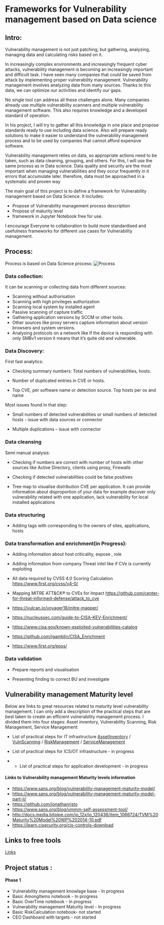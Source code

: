 # Frameworks for Vulnerability management based on Data science  

## Intro: 

Vulnerability management is not just patching, but gathering, analyzing, managing data and calculating risks based on it.

 In increasingly complex environments and increasingly frequent cyber attacks, vulnerability management is becoming an increasingly important and difficult task. I have seen many companies that could be saved from attack by implementing proper vulnerability management. Vulnerability management involves analyzing data from many sources. Thanks to this data, we can optimize our activities and identify our gaps.

 No single tool can address all these challenges alone. Many companies already use multiple vulnerability scanners and multiple vulnerability management software. This also requires knowledge and a developed standard of operation.
 
 In his project, I will try to gather all this knowledge in one place and propose standards ready to use including data science. Also will prepare ready solutions to make it easier to understand the vulnerability management process and to be used by companies that cannot afford expensive software.

 Vulnerability management relies on data, so appropriate actions need to be taken, such as data cleaning, grouping, and others. For this, I will use the same process as in Data science. Data quality and security are the most important when managing vulnerabilities and they occur frequently in it errors that accumulate later. therefore, data must be approached in a systematic and proven way

 The main goal of this project is to define a framework for Vulnerability management based on Data Science. It includes:
* Propose of Vulnerability management process description
* Propose of maturity level
* framework in Jupyter Notebook free for use.
  
I encourage Everyone to collaboration to build more standardised and usefulness frameworks for different use cases for Vulnerability management.
##  Process: 

Process is based on Data Science process: 
![Process](https://lh3.googleusercontent.com/pw/ADCreHf53bFBVWybp_M10SDVGECA013VpJjo6IIT25UsqNDLa6bQ0_aIDn7G0Us_JenCIpbY4cIzyvoJZrSnaBuJgg13cXqr9Tv__lPZNSVY366QHLrGbQwaVPOpEVd0-a8LKMPxlOCgmFeSHbwrbRoJ5GnUQg=w1338-h324-s-no-gm?authuser=0)
### Data collection: 

It can be scanning or collecting data from different sources:
* Scanning without authorisation
* Scanning with high privileges authorization
* Scanning local system by installed agent
* Passive scanning of capture traffic
* Gathering application versions by SCCM or other tools.
* Other sources like proxy servers capture information about version browsers and system versions.
* Analysing protocols on a network like If the device is responding with only SMBv1 version it means that it’s quite old and vulnerable.



###  Data Discovery:

First fast analytics: 

* Checking summary numbers: Total numbers of vulnerabilities, hosts.  

* Number of duplicated entries in CVE or hosts.  

* Top CVE, per software name or detection source. Top hosts per os and name 

Most issues found in that step: 

* Small numbers of detected vulnerabilities or small numbers of detected hosts - issue with data sources or connector 

* Multiple duplications – issue with connector 

### Data cleansing  

Semi manual analysis: 

* Checking if numbers are correct with number of hosts with other sources like Active Directory, clients using proxy, Firewalls  

* Checking if detected vulnerabilities could be false positives 

* Tree map to visualise distribution CVE per application.  It can provide information about disproportion of your data for example discover only vulnerability related with one application, lack vulnerability for local installed applications 

 

### Data structuring  

* Adding tags with corresponding to the owners of sites, applications, hosts 

### Data transformation and enrichment(in Progress): 
* Adding information about host criticality, expose ,  role 

* Adding information from company Threat intel  like  if CVe is currently exploiting  
* All data required by CVSS 4.0 Scoring Calculation https://www.first.org/cvss/v4-0/
* Mapping MITRE ATT&CK® to CVEs for Impact  https://github.com/center-for-threat-informed-defense/attack_to_cve
* https://vulcan.io/voyager18/mitre-mapper/
* https://nucleussec.com/guide-to-CISA-KEV-Enrichment/
* https://www.cisa.gov/known-exploited-vulnerabilities-catalog
* https://github.com/jgamblin/CISA_Enrichment
* https://www.first.org/epss/
 

### Data validation 

* Prepare reports and visualisation 

* Presenting finding to correct BU and investigate  

## Vulnerability management Maturity level 

Below are links to great resources related to maturity level vulnerability management. I can only add a description of the practical steps that are best taken to create an efficient vulnerability management process. I divided them into four stages: Asset inventory, Vulnerability Scanning, Risk Management, Service
Management:

- List of practical steps for IT infrastructure  [AssetInventory](https://github.com/Tengrom/DataForVulnMan/blob/main/Notes/FirstSteps/AssetInventory.md) / [VulnScanning](https://github.com/Tengrom/DataForVulnMan/blob/main/Notes/FirstSteps/VulnScanning.md) / [RiskManagement](https://github.com/Tengrom/DataForVulnMan/blob/main/Notes/FirstSteps/RiskManagement.md) / [ServiceManagement](https://github.com/Tengrom/DataForVulnMan/blob/main/Notes/FirstSteps/ServiceManagement.md)

- List of practical steps for ICS/OT infrastructure  - in progress

- - List of practical steps for application development - in progress

#### Links to Vulnerability management Maturity levels information

* https://www.sans.org/blog/vulnerability-management-maturity-model/
* https://www.sans.org/blog/vulnerability-management-maturity-model-part-ii/
* https://github.com/jonathanristo
* https://www.sans.org/blog/vmmm-self-assessment-tool/
* http://docs.media.bitpipe.com/io_12x/io_120436/item_1066724/TVM%20Maturity%20Model%20WP%202014-10.pdf
* https://learn.cisecurity.org/cis-controls-download

## Links to free tools 

[Links](https://github.com/Tengrom/DataForVulnMan/blob/main/Notes/Links.md) 


## Project status :
#### Phase 1 
- Vulnerability management knowlage base - In progress
- Basic  AmongItems  notebook -  In progress
- Basic  OverTime  notebook - In progress
- Vulnerability management Maturity level - In progress
- Basic RiskCalculation notebook- not started
- CEO Dashboard with targets - not started

